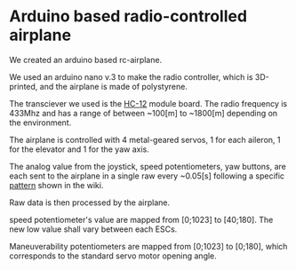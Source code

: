 # Arduino based radio-controlled airplane
We created an arduino based rc-airplane.

We used an arduino nano v.3 to make the radio controller, which is 3D-printed, and the airplane is made of polystyrene.

The transciever we used is the <a href="https://github.com/Leowrin/Arduino-Airplane/blob/master/HC-12%20-Com/HC-12%20Documentation%20and%20AT%20Commands.pdf." target="_blank">HC-12</a> module board. The radio frequency is 433Mhz and has a range of between ~100[m] to ~1800[m] depending on the environment.

The airplane is controlled with 4 metal-geared servos, 1 for each aileron, 1 for the elevator and 1 for the yaw axis.

The analog value from the joystick, speed potentiometers, yaw buttons, are each sent to the airplane in a single raw every ~0.05[s] following a specific <a href="https://github.com/Leowrin/Arduino-Airplane/blob/master/Radio_Controller/Data%20pattern.jpg" target="_blank">pattern</a> shown in the wiki.

Raw data is then processed by the airplane.

speed potentiometer's value are mapped from [0;1023] to [40;180]. The new low value shall vary between each ESCs.

Maneuverability potentiometers are mapped from [0;1023] to [0;180], which corresponds to the standard servo motor opening angle.

